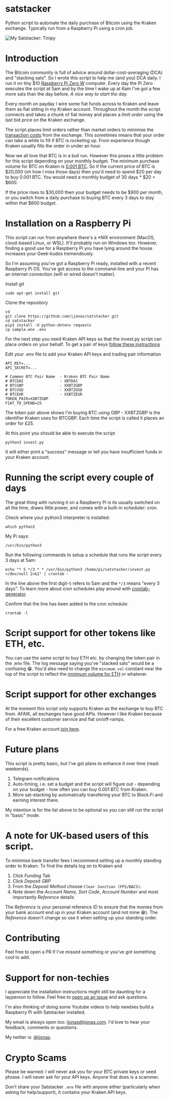 # satstacker

Python script to automate the daily purchase of Bitcoin using the Kraken exchange. Typically run from a Raspberry Pi using a cron job.

![My Satstacker: Tinipy](https://github.com/ijonas/satstacker/blob/main/images/satstacker.jpg?raw=true)

# Introduction

The Bitcoin community is full of advice around dollar-cost-averaging (DCA) and "stacking sats". So I wrote this script to help me (and you) DCA daily.
I run it on tiny $10 [Raspberry Pi Zero W](https://www.raspberrypi.org/products/raspberry-pi-zero-w/) computer. Every day the Pi Zero executes the script at 5am and by the time I wake up at 6am I've got a few
more sats than the day before. *A nice way to start the day.*

Every month on payday I wire some fiat funds across to Kraken and leave them as fiat sitting in my Kraken account. Throughout the month the script
connects and takes a chunk of fiat money and places a *limit order* using the last bid price on the Kraken exchange.

The script places limit orders rather than market orders to minimise the [transaction costs](https://www.kraken.com/en-gb/features/fee-schedule) from the exchange. This sometimes means that your order can take a while to fill if BTC is rocketing up. From experience though Kraken usually fills the order in under an hour.

Now we all love that BTC is in a bull run. However this poses a little problem for this script depending on your monthly budget. The minimum purchase volume
for BTC on Kraken is [0.001 BTC](https://support.kraken.com/hc/en-us/articles/205893708-Minimum-order-size-volume-for-trading). So if the current price of BTC is $20,000 (oh how I miss those days) then you'd need to spend $20 per day to buy 0.001 BTC. You would need a monthly budget of 30 days * $20 = $600.

If the price rises to $30,000 then your budget needs to be $900 per month, or you switch from a daily purchase to buying BTC every 3 days to stay within that $600 budget.

# Installation on a Raspberry Pi

This script can run from anywhere there's a *NIX environment (MacOS, cloud-based Linux, or WSL). It'll probably run on Windows too. However, finding a good use for a Raspberry Pi you have lying around the house increases your Geek-kudos tremendously.

So I'm assuming you've got a Raspberry Pi ready, installed with a recent Raspberry Pi OS. You've got access to the command-line and your Pi has an internet connection (wifi or wired doesn't matter).

Install git

    sudo apt-get install git 

Clone the repository

    cd
    git clone https://github.com/ijonas/satstacker.git
    cd satstacker
    pip3 install -U python-dotenv requests
    cp sample.env .env

For the next step you need Kraken API keys so that the invest.py script can place orders on your behalf. To get a pair of keys [follow these instructions](https://support.kraken.com/hc/en-us/articles/360000919966-How-to-generate-an-API-key-pair-) 

Edit your .env file to add your Kraken API keys and trading pair information

    API_KEY=...
    API_SECRET=...

    # Common BTC Pair Name  - Kraken BTC Pair Name
    # BTCDAI                - XBTDAI
    # BTCGBP                - XXBTZGBP
    # BTCUSD                - XXBTZUSD
    # BTCEUR                - XXBTZEUR
    TOKEN_PAIR=XXBTZGBP
    FIAT_TO_SPEND=25

The token pair above shows I'm buying BTC using GBP - XXBTZGBP is the identifier Kraken uses for BTCGBP. Each time the script is called it places an order for £25.

At this point you should be able to execute the script 

    python3 invest.py

It will either print a "success" message or tell you have insufficient funds in your Kraken account.

# Running the script every couple of days

The great thing with running it on a Raspberry Pi is its usually switched on all the time, draws little power, and comes with a built-in scheduler: cron.

Check where your python3 interpreter is installed:

    which python3         

My Pi says:

    /usr/bin/python3

Run the following commands to setup a schedule that runs the script every 3 days at 5am:

    echo "* 5 */3 * * /usr/bin/python3 /home/pi/satstacker/invest.py >/dev/null 2>&1" | crontab -

In the line above the first digit-`5` refers to 5am and the `*/3` means "every 3 days". To learn more about cron schedules play around with [crontab-generator](https://crontab-generator.org/).

Confirm that the line has been added to the cron schedule:

    crontab -l

# Script support for other tokens like ETH, etc.

You can use the same script to buy ETH etc. by changing the token pair in the .env file. The log message saying you've "stacked sats" would be a confusing 😁. You'd also need to change the `minimum_vol` constant near the top of the script to reflect the [minimum volume for ETH](https://support.kraken.com/hc/en-us/articles/205893708-Minimum-order-size-volume-for-trading) or whatever.

# Script support for other exchanges

At the moment this script only supports Kraken as the exchange to buy BTC from. AFAIK, all exchanges have good APIs. However I like Kraken because of their excellent customer service and fiat on/off-ramps.

For a free Kraken account [join here](https://kraken.com). 

# Future plans

This script is pretty basic, but I've got plans to enhance it over time (read: weekends).

1. Telegram notifications
2. Auto-timing, i.e. set a budget and the script will figure out - depending on your budget - how often you can buy 0.001 BTC from Kraken.
3. More sat-stacking by automatically transfering your BTC to Block.Fi and earning interest there.

My intention is for the list above to be optional so you can still run the script in "basic" mode.

# A note for UK-based users of this script.

To minimise bank transfer fees I recommend setting up a monthly standing order to Kraken. To find the details log on to Kraken and 

1. Click *Funding* Tab
2. Click *Deposit GBP*
3. From the *Deposit Method* choose `Clear Junction (FPS/BACS)`.
4. Note down the *Account Name*, *Sort Code*, *Account Number* and most importantly *Reference* details 

The *Reference* is your personal reference ID to ensure that the monies from your bank account end up in your Kraken account (and not mine 😁). The *Reference* doesn't change so use it when setting up your standing order.

# Contributing

Feel free to open a PR if I've missed something or you've got something cool to add.

# Support for non-techies

I appreciate the installation instructions might still be daunting for a layperson to follow. Feel free to [open up an issue](https://github.com/ijonas/satstacker/issues) and ask questions.

I'm also thinking of doing some Youtube videos to help newbies build a Raspberry Pi with Satstacker installed.

My email is always open too: [ijonas@ijonas.com](mailto:ijonas@ijonas.com). I'd love to hear your feedback, comments or questions.

My twitter is: [@ijonas](https://twitter.com/ijonas).

# Crypto Scams

Please be warned: I will never ask you for your BTC private keys or seed phrase. I will never ask for your API keys. Anyone that does is a scammer. 

Don't share your Satstacker `.env` file with anyone either (particularly when asking for help/support), it contains your Kraken API keys.

